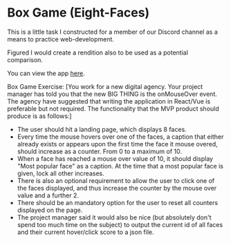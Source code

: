 # Box Game (Eight-Faces)

This is a little task I constructed for a member of our Discord channel as a means to practice web-development.

Figured I would create a rendition also to be used as a potential comparison.

You can view the app <a href="https://master.d37lz3hyr0vie6.amplifyapp.com/" target="/">here</a>.

Box Game Exercise:
[You work for a new digital agency. Your project manager has told you that the new BIG THING is the onMouseOver event. The agency have suggested that writing the application in React/Vue is preferable but not required. The functionality that the MVP product should produce is as follows:]
- The user should hit a landing page, which displays 8 faces.
- Every time the mouse hovers over one of the faces, a caption that either already exists or appears upon the first time the face it mouse overed, should increase as a counter. From 0 to a maximum of 10.
- When a face has reached a mouse over value of 10, it should display "Most popular face" as a caption. At the time that a most popular face is given, lock all other increases.
- There is also an optional requirement to allow the user to click one of the faces displayed, and thus increase the counter by the mouse over value and a further 2.
- There should be an mandatory option for the user to reset all counters displayed on the page.
- The project manager said it would also be nice (but absolutely don't spend too much time on the subject) to output the current id of all faces and their current hover/click score to a json file.